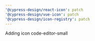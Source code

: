 ```yaml
---
'@cypress-design/react-icon': patch
'@cypress-design/vue-icon': patch
'@cypress-design/icon-registry': patch
---
```


Adding icon code-editor-small
